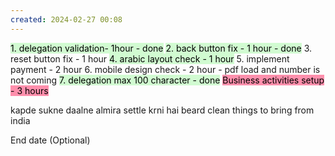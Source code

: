 ```yaml
---
created: 2024-02-27 00:08
---
```

<mark style="background: #BBFABBA6;">1. delegation validation- 1hour - done</mark>
<mark style="background: #BBFABBA6;">2. back button fix - 1 hour - done</mark>
3. reset button fix - 1 hour
<mark style="background: #BBFABBA6;">4. arabic layout check - 1 hour</mark>
5. implement payment - 2 hour
6. mobile design check - 2 hour - pdf load and number is not coming
<mark style="background: #BBFABBA6;">7. delegation max 100 character - done</mark>
<mark style="background: #FF5582A6;">Business activities setup - 3 hours</mark>

kapde sukne daalne
almira settle krni hai
beard clean
things to bring from india


End date (Optional)
